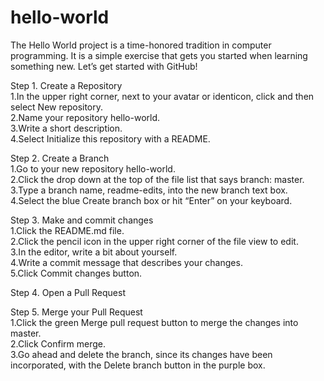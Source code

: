 # hello-world
The Hello World project is a time-honored tradition in computer programming. It is a simple exercise that gets you started when learning something new. Let’s get started with GitHub!  
  
Step 1. Create a Repository  
1.In the upper right corner, next to your avatar or identicon, click  and then select New repository.  
2.Name your repository hello-world.  
3.Write a short description.  
4.Select Initialize this repository with a README.  
  
Step 2. Create a Branch  
1.Go to your new repository hello-world.  
2.Click the drop down at the top of the file list that says branch: master.  
3.Type a branch name, readme-edits, into the new branch text box.  
4.Select the blue Create branch box or hit “Enter” on your keyboard.  
  
Step 3. Make and commit changes  
1.Click the README.md file.  
2.Click the  pencil icon in the upper right corner of the file view to edit.  
3.In the editor, write a bit about yourself.  
4.Write a commit message that describes your changes.  
5.Click Commit changes button.  
  
Step 4. Open a Pull Request  
  
  
Step 5. Merge your Pull Request  
1.Click the green Merge pull request button to merge the changes into master.  
2.Click Confirm merge.  
3.Go ahead and delete the branch, since its changes have been incorporated, with the Delete branch button in the purple box.  
